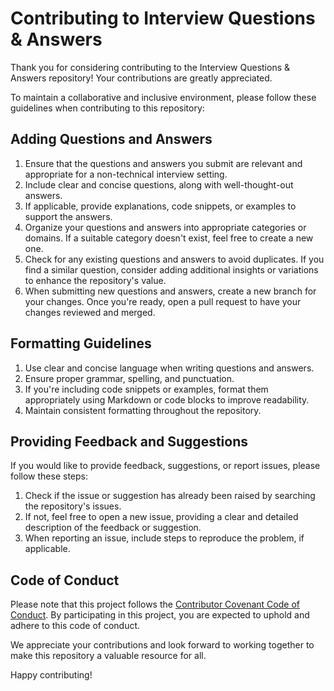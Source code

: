 # Contributing to Interview Questions & Answers

Thank you for considering contributing to the Interview Questions & Answers repository! Your contributions are greatly appreciated.

To maintain a collaborative and inclusive environment, please follow these guidelines when contributing to this repository:

## Adding Questions and Answers

1. Ensure that the questions and answers you submit are relevant and appropriate for a non-technical interview setting.
2. Include clear and concise questions, along with well-thought-out answers.
3. If applicable, provide explanations, code snippets, or examples to support the answers.
4. Organize your questions and answers into appropriate categories or domains. If a suitable category doesn't exist, feel free to create a new one.
5. Check for any existing questions and answers to avoid duplicates. If you find a similar question, consider adding additional insights or variations to enhance the repository's value.
6. When submitting new questions and answers, create a new branch for your changes. Once you're ready, open a pull request to have your changes reviewed and merged.

## Formatting Guidelines

1. Use clear and concise language when writing questions and answers.
2. Ensure proper grammar, spelling, and punctuation.
3. If you're including code snippets or examples, format them appropriately using Markdown or code blocks to improve readability.
4. Maintain consistent formatting throughout the repository.

## Providing Feedback and Suggestions

If you would like to provide feedback, suggestions, or report issues, please follow these steps:

1. Check if the issue or suggestion has already been raised by searching the repository's issues.
2. If not, feel free to open a new issue, providing a clear and detailed description of the feedback or suggestion.
3. When reporting an issue, include steps to reproduce the problem, if applicable.

## Code of Conduct

Please note that this project follows the [Contributor Covenant Code of Conduct](CODE_OF_CONDUCT.md). By participating in this project, you are expected to uphold and adhere to this code of conduct.

We appreciate your contributions and look forward to working together to make this repository a valuable resource for all.

Happy contributing!

